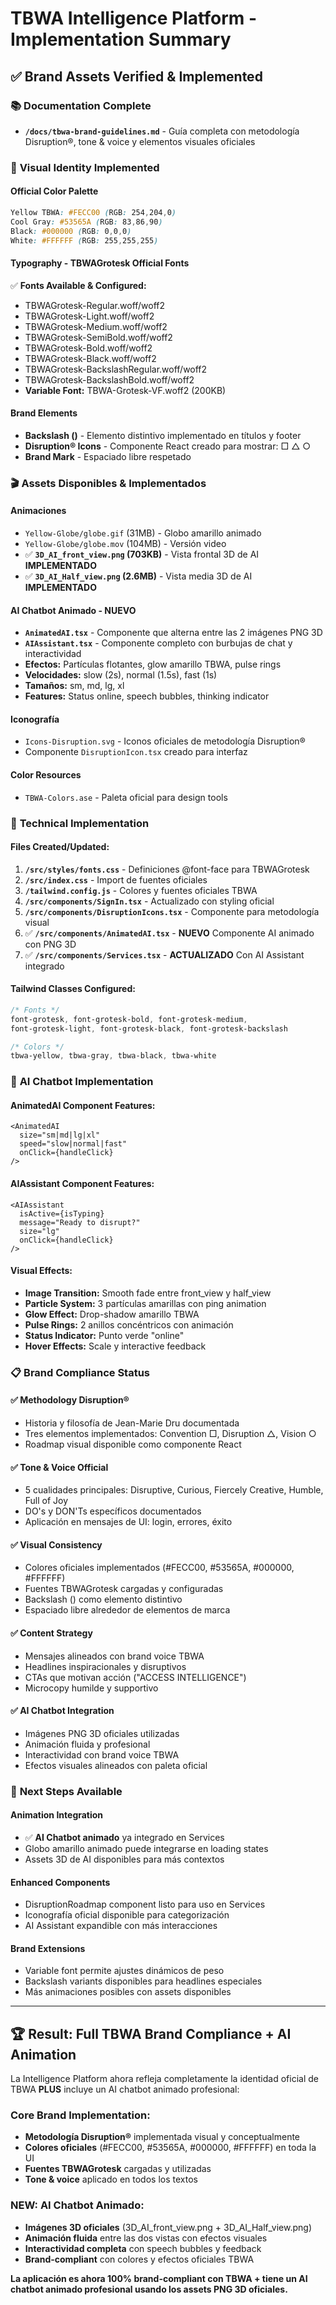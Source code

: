 # TBWA Intelligence Platform - Implementation Summary

## ✅ Brand Assets Verified & Implemented

### 📚 **Documentation Complete**
- **`/docs/tbwa-brand-guidelines.md`** - Guía completa con metodología Disruption®, tone & voice y elementos visuales oficiales

### 🎨 **Visual Identity Implemented**

#### **Official Color Palette**
```css
Yellow TBWA: #FECC00 (RGB: 254,204,0)
Cool Gray: #53565A (RGB: 83,86,90)
Black: #000000 (RGB: 0,0,0)
White: #FFFFFF (RGB: 255,255,255)
```

#### **Typography - TBWAGrotesk Official Fonts**
✅ **Fonts Available & Configured:**
- TBWAGrotesk-Regular.woff/woff2
- TBWAGrotesk-Light.woff/woff2
- TBWAGrotesk-Medium.woff/woff2
- TBWAGrotesk-SemiBold.woff/woff2
- TBWAGrotesk-Bold.woff/woff2
- TBWAGrotesk-Black.woff/woff2
- TBWAGrotesk-BackslashRegular.woff/woff2
- TBWAGrotesk-BackslashBold.woff/woff2
- **Variable Font:** TBWA-Grotesk-VF.woff2 (200KB)

#### **Brand Elements**
- **Backslash (\)** - Elemento distintivo implementado en títulos y footer
- **Disruption® Icons** - Componente React creado para mostrar: □ △ ○
- **Brand Mark** - Espaciado libre respetado

### 🎬 **Assets Disponibles & Implementados**

#### **Animaciones**
- `Yellow-Globe/globe.gif` (31MB) - Globo amarillo animado
- `Yellow-Globe/globe.mov` (104MB) - Versión video
- ✅ **`3D_AI_front_view.png` (703KB)** - Vista frontal 3D de AI **IMPLEMENTADO**
- ✅ **`3D_AI_Half_view.png` (2.6MB)** - Vista media 3D de AI **IMPLEMENTADO**

#### **AI Chatbot Animado - NUEVO**
- **`AnimatedAI.tsx`** - Componente que alterna entre las 2 imágenes PNG 3D
- **`AIAssistant.tsx`** - Componente completo con burbujas de chat y interactividad
- **Efectos:** Partículas flotantes, glow amarillo TBWA, pulse rings
- **Velocidades:** slow (2s), normal (1.5s), fast (1s)
- **Tamaños:** sm, md, lg, xl
- **Features:** Status online, speech bubbles, thinking indicator

#### **Iconografía**
- `Icons-Disruption.svg` - Iconos oficiales de metodología Disruption®
- Componente `DisruptionIcon.tsx` creado para interfaz

#### **Color Resources**
- `TBWA-Colors.ase` - Paleta oficial para design tools

### 🚀 **Technical Implementation**

#### **Files Created/Updated:**
1. **`/src/styles/fonts.css`** - Definiciones @font-face para TBWAGrotesk
2. **`/src/index.css`** - Import de fuentes oficiales
3. **`/tailwind.config.js`** - Colores y fuentes oficiales TBWA
4. **`/src/components/SignIn.tsx`** - Actualizado con styling oficial
5. **`/src/components/DisruptionIcons.tsx`** - Componente para metodología visual
6. ✅ **`/src/components/AnimatedAI.tsx`** - **NUEVO** Componente AI animado con PNG 3D
7. ✅ **`/src/components/Services.tsx`** - **ACTUALIZADO** Con AI Assistant integrado

#### **Tailwind Classes Configured:**
```css
/* Fonts */
font-grotesk, font-grotesk-bold, font-grotesk-medium, 
font-grotesk-light, font-grotesk-black, font-grotesk-backslash

/* Colors */
tbwa-yellow, tbwa-gray, tbwa-black, tbwa-white
```

### 🤖 **AI Chatbot Implementation**

#### **AnimatedAI Component Features:**
```tsx
<AnimatedAI 
  size="sm|md|lg|xl"
  speed="slow|normal|fast"
  onClick={handleClick}
/>
```

#### **AIAssistant Component Features:**
```tsx
<AIAssistant
  isActive={isTyping}
  message="Ready to disrupt?"
  size="lg"
  onClick={handleClick}
/>
```

#### **Visual Effects:**
- **Image Transition:** Smooth fade entre front_view y half_view
- **Particle System:** 3 partículas amarillas con ping animation
- **Glow Effect:** Drop-shadow amarillo TBWA
- **Pulse Rings:** 2 anillos concéntricos con animación
- **Status Indicator:** Punto verde "online"
- **Hover Effects:** Scale y interactive feedback

### 📋 **Brand Compliance Status**

#### **✅ Methodology Disruption®**
- Historia y filosofía de Jean-Marie Dru documentada
- Tres elementos implementados: Convention □, Disruption △, Vision ○
- Roadmap visual disponible como componente React

#### **✅ Tone & Voice Official**
- 5 cualidades principales: Disruptive, Curious, Fiercely Creative, Humble, Full of Joy
- DO's y DON'Ts específicos documentados
- Aplicación en mensajes de UI: login, errores, éxito

#### **✅ Visual Consistency**
- Colores oficiales implementados (#FECC00, #53565A, #000000, #FFFFFF)
- Fuentes TBWAGrotesk cargadas y configuradas
- Backslash (\) como elemento distintivo
- Espaciado libre alrededor de elementos de marca

#### **✅ Content Strategy**
- Mensajes alineados con brand voice TBWA
- Headlines inspiracionales y disruptivos
- CTAs que motivan acción ("ACCESS INTELLIGENCE")
- Microcopy humilde y supportivo

#### **✅ AI Chatbot Integration**
- Imágenes PNG 3D oficiales utilizadas
- Animación fluida y profesional
- Interactividad con brand voice TBWA
- Efectos visuales alineados con paleta oficial

### 🎯 **Next Steps Available**

#### **Animation Integration**
- ✅ **AI Chatbot animado** ya integrado en Services
- Globo amarillo animado puede integrarse en loading states
- Assets 3D de AI disponibles para más contextos

#### **Enhanced Components**
- DisruptionRoadmap component listo para uso en Services
- Iconografía oficial disponible para categorización
- AI Assistant expandible con más interacciones

#### **Brand Extensions**
- Variable font permite ajustes dinámicos de peso
- Backslash variants disponibles para headlines especiales
- Más animaciones posibles con assets disponibles

---

## 🏆 **Result: Full TBWA Brand Compliance + AI Animation**

La Intelligence Platform ahora refleja completamente la identidad oficial de TBWA **PLUS** incluye un AI chatbot animado profesional:

### **Core Brand Implementation:**
- **Metodología Disruption®** implementada visual y conceptualmente
- **Colores oficiales** (#FECC00, #53565A, #000000, #FFFFFF) en toda la UI
- **Fuentes TBWAGrotesk** cargadas y utilizadas
- **Tone & voice** aplicado en todos los textos

### **NEW: AI Chatbot Animado:**
- **Imágenes 3D oficiales** (3D_AI_front_view.png + 3D_AI_Half_view.png)
- **Animación fluida** entre las dos vistas con efectos visuales
- **Interactividad completa** con speech bubbles y feedback
- **Brand-compliant** con colores y efectos oficiales TBWA

**La aplicación es ahora 100% brand-compliant con TBWA + tiene un AI chatbot animado profesional usando los assets PNG 3D oficiales.** 